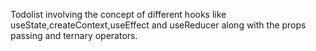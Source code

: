Todolist involving the concept of different hooks like useState,createContext,useEffect and useReducer along  with the props passing and ternary operators. 
